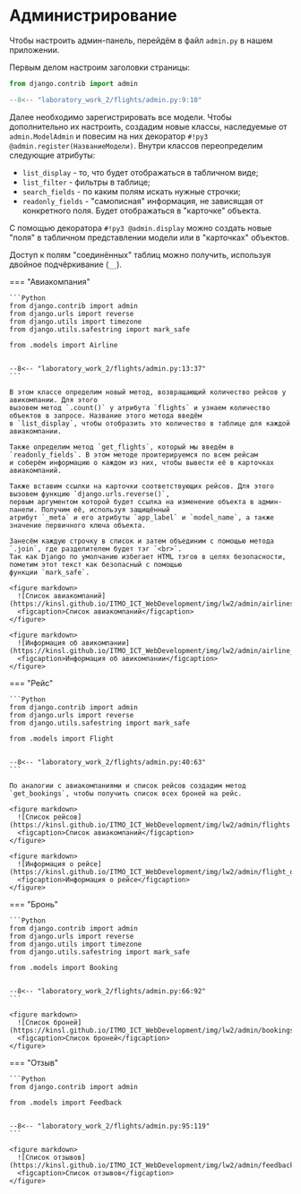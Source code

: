 # Администрирование

Чтобы настроить админ-панель, перейдём в файл `admin.py` в нашем приложении.

Первым делом настроим заголовки страницы:

```Python
from django.contrib import admin

--8<-- "laboratory_work_2/flights/admin.py:9:10"
```

Далее необходимо зарегистрировать все модели. Чтобы дополнительно их настроить, создадим новые классы, наследуемые от 
`admin.ModelAdmin` и повесим на них декоратор `#!py3 @admin.register(НазваниеМодели)`. Внутри классов переопределим следующие атрибуты:

- `list_display` - то, что будет отображаться в табличном виде;
- `list_filter` - фильтры в таблице;
- `search_fields` - по каким полям искать нужные строчки;
- `readonly_fields` - "самописная" информация, не зависящая от конкретного поля. Будет отображаться в "карточке" объекта.

С помощью декоратора `#!py3 @admin.display` можно создать новые "поля" в табличном представлении модели или в "карточках" объектов.

Доступ к полям "соединённых" таблиц можно получить, используя двойное подчёркивание (`__`).

=== "Авиакомпания"

    ```Python
    from django.contrib import admin
    from django.urls import reverse
    from django.utils import timezone
    from django.utils.safestring import mark_safe
    
    from .models import Airline


    --8<-- "laboratory_work_2/flights/admin.py:13:37"
    ```

    В этом классе определим новый метод, возвращающий количество рейсов у авикомпании. Для этого 
    вызовем метод `.count()` у атрибута `flights` и узнаем количество объектов в запросе. Название этого метода введём 
    в `list_display`, чтобы отобразить это количество в таблице для каждой авиакомпании.

    Также определим метод `get_flights`, который мы введём в `readonly_fields`. В этом методе проитерируемся по всем рейсам 
    и соберём информацию о каждом из них, чтобы вывести её в карточках авиакомпаний.

    Также вставим ссылки на карточки соответствующих рейсов. Для этого вызовем функцию `django.urls.reverse()`, 
    первым аргументом которой будет ссылка на изменение объекта в админ-панели. Получим её, используя защищённый 
    атрибут `_meta` и его атрибуты `app_label` и `model_name`, а также значение первичного ключа объекта.

    Занесём каждую строчку в список и затем объединим с помощью метода `.join`, где разделителем будет тэг `<br>`.
    Так как Django по умолчанию избегает HTML тэгов в целях безопасности, пометим этот текст как безопасный с помощью 
    функции `mark_safe`.

    <figure markdown>
      ![Список авиакомпаний](https://kinsl.github.io/ITMO_ICT_WebDevelopment/img/lw2/admin/airlines.png)
      <figcaption>Список авиакомпаний</figcaption>
    </figure>

    <figure markdown>
      ![Информация об авикомпании](https://kinsl.github.io/ITMO_ICT_WebDevelopment/img/lw2/admin/airline_details.png)
      <figcaption>Информация об авикомпании</figcaption>
    </figure>

=== "Рейс"

    ```Python
    from django.contrib import admin
    from django.urls import reverse
    from django.utils.safestring import mark_safe
    
    from .models import Flight


    --8<-- "laboratory_work_2/flights/admin.py:40:63"
    ```
    
    По аналогии с авиакомпаниями и список рейсов создадим метод `get_bookings`, чтобы получить список всех броней на рейс.

    <figure markdown>
      ![Список рейсов](https://kinsl.github.io/ITMO_ICT_WebDevelopment/img/lw2/admin/flights.png)
      <figcaption>Список авиакомпаний</figcaption>
    </figure>

    <figure markdown>
      ![Информация о рейсе](https://kinsl.github.io/ITMO_ICT_WebDevelopment/img/lw2/admin/flight_details.png)
      <figcaption>Информация о рейсе</figcaption>
    </figure>

=== "Бронь"

    ```Python
    from django.contrib import admin
    from django.urls import reverse
    from django.utils import timezone
    from django.utils.safestring import mark_safe
    
    from .models import Booking


    --8<-- "laboratory_work_2/flights/admin.py:66:92"
    ```

    <figure markdown>
      ![Список броней](https://kinsl.github.io/ITMO_ICT_WebDevelopment/img/lw2/admin/bookings.png)
      <figcaption>Список броней</figcaption>
    </figure>

=== "Отзыв"

    ```Python
    from django.contrib import admin
    
    from .models import Feedback


    --8<-- "laboratory_work_2/flights/admin.py:95:119"
    ```

    <figure markdown>
      ![Список отзывов](https://kinsl.github.io/ITMO_ICT_WebDevelopment/img/lw2/admin/feedbacks.png)
      <figcaption>Список отзывов</figcaption>
    </figure>    